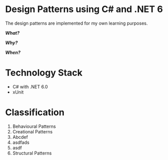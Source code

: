 # Design Patterns using C# and .NET 6
The design patterns are implemented for my own learning purposes.

**_What?_**

**_Why?_**

**_When?_**

# Technology Stack
- C# with .NET 6.0
- xUnit

# Classification
1. Behavioural Patterns
2. Creational Patterns
  1. Abcdef
  2. asdfads
  3. asdf
3. Structural Patterns
